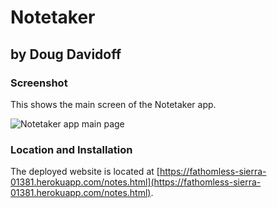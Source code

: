 # Notetaker

## by Doug Davidoff

### Screenshot

This shows the main screen of the Notetaker app.

![Notetaker app main page](https://user-images.githubusercontent.com/10477863/98861103-b9da7a80-2432-11eb-98c9-33248e0b1905.png)



### Location and Installation

The deployed website is located at [https://fathomless-sierra-01381.herokuapp.com/notes.html](https://fathomless-sierra-01381.herokuapp.com/notes.html).

